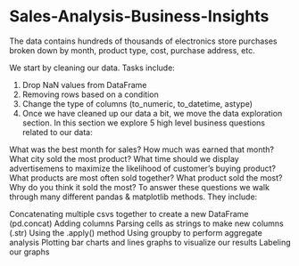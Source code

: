 # Sales-Analysis-Business-Insights

The data contains hundreds of thousands of electronics store purchases broken down by month, product type, cost, purchase address, etc.

We start by cleaning our data. Tasks include:

1) Drop NaN values from DataFrame
2) Removing rows based on a condition
3) Change the type of columns (to_numeric, to_datetime, astype)
4) Once we have cleaned up our data a bit, we move the data exploration section. In this section we explore 5 high level business questions related to our data:

What was the best month for sales? How much was earned that month?
What city sold the most product?
What time should we display advertisemens to maximize the likelihood of customer’s buying product?
What products are most often sold together?
What product sold the most? Why do you think it sold the most?
To answer these questions we walk through many different pandas & matplotlib methods. They include:

Concatenating multiple csvs together to create a new DataFrame (pd.concat)
Adding columns
Parsing cells as strings to make new columns (.str)
Using the .apply() method
Using groupby to perform aggregate analysis
Plotting bar charts and lines graphs to visualize our results
Labeling our graphs
